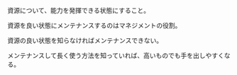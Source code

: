 資源について、能力を発揮できる状態にすること。

資源を良い状態にメンテナンスするのはマネジメントの役割。

資源の良い状態を知らなければメンテナンスできない。

メンテナンスして長く使う方法を知っていれば、高いものでも手を出しやすくなる。
